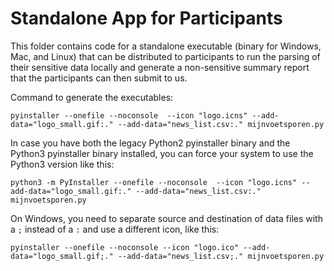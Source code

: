 # Standalone App for Participants

This folder contains code for a standalone executable (binary for Windows, Mac, and Linux) that can be distributed to participants to run the parsing of their sensitive data locally and generate a non-sensitive summary report that the participants can then submit to us.


Command to generate the executables:

`pyinstaller --onefile --noconsole  --icon "logo.icns" --add-data="logo_small.gif:." --add-data="news_list.csv:." mijnvoetsporen.py`

In case you have both the legacy Python2 pyinstaller binary and the Python3 pyinstaller binary installed, you can force your system to use the Python3 version like this:

`python3 -m PyInstaller --onefile --noconsole  --icon "logo.icns" --add-data="logo_small.gif:." --add-data="news_list.csv:." mijnvoetsporen.py`

On Windows, you need to separate source and destination of data files with a `;` instead of a `:` and use a different icon, like this:

`pyinstaller --onefile --noconsole --icon "logo.ico" --add-data="logo_small.gif;." --add-data="news_list.csv;." mijnvoetsporen.py`
